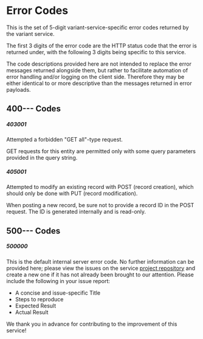 # Error Codes

This is the set of 5-digit variant-service-specific error codes returned by the variant service.

The first 3 digits of the error code are the HTTP status code that the error is returned under, with the following 3 digits being specific to this service.

The code descriptions provided here are not intended to replace the error messages returned alongside them, but rather to facilitate automation of error handling and/or logging on the client side. Therefore they may be either identical to or more descriptive than the messages returned in error payloads.

## 400--- Codes

##### 403001

Attempted a forbidden "GET all"-type request.

GET requests for this entity are permitted only with some query parameters provided in the query string.

##### 405001

Attempted to modify an existing record with POST (record creation), which should only be done with PUT (record modification).

When posting a new record, be sure not to provide a record ID in the POST request. The ID is generated internally and is read-only.


## 500--- Codes

##### 500000

This is the default internal server error code. No further information can be provided here; please view the issues on the service [project repository](https://github.com/CanDIG/go-model-service/issues) and create a new one if it has not already been brought to our attention. Please include the following in your issue report:
- A concise and issue-specific Title
- Steps to reproduce
- Expected Result
- Actual Result

We thank you in advance for contributing to the improvement of this service!